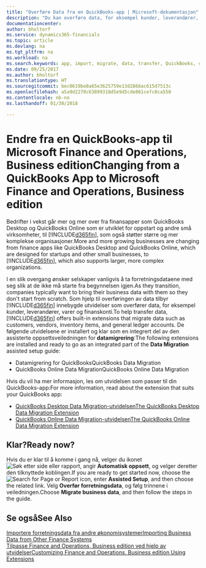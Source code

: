 ```yaml
---
title: "Overføre Data fra en QuickBooks-app | Microsoft-dokumentasjon"
description: "Du kan overføre data, for eksempel kunder, leverandører, varer og finanskonti, fra QuickBooks-apper til Finance and Operations, Business edition."
documentationcenter: 
author: bholtorf
ms.service: dynamics365-financials
ms.topic: article
ms.devlang: na
ms.tgt_pltfrm: na
ms.workload: na
ms.search.keywords: app, import, migrate, data, transfer, QuickBooks, customize
ms.date: 09/25/2017
ms.author: bholtorf
ms.translationtype: HT
ms.sourcegitcommit: bec0619be0a65e3625759e13d2866ac615d7513c
ms.openlocfilehash: a5a9d2270c63899318d5e9d5cde861cefc0ca550
ms.contentlocale: nb-no
ms.lasthandoff: 01/30/2018

---
```



# <a name="changing-from-a-quickbooks-app-to-microsoft-finance-and-operations-business-edition"></a><span data-ttu-id="20660-103">Endre fra en QuickBooks-app til Microsoft Finance and Operations, Business edition</span><span class="sxs-lookup"><span data-stu-id="20660-103">Changing from a QuickBooks App to Microsoft Finance and Operations, Business edition</span></span>
<span data-ttu-id="20660-104">Bedrifter i vekst går mer og mer over fra finansapper som QuickBooks Desktop og QuickBooks Online som er utviklet for oppstart og andre små virksomheter, til [!INCLUDE[d365fin](includes/d365fin_md.md)], som også støtter større og mer komplekse organisasjoner.</span><span class="sxs-lookup"><span data-stu-id="20660-104">More and more growing businesses are changing from finance apps like QuickBooks Desktop and QuickBooks Online, which are designed for startups and other small businesses, to [!INCLUDE[d365fin](includes/d365fin_md.md)], which also supports larger, more complex organizations.</span></span> 

<span data-ttu-id="20660-105">I en slik overgang ønsker selskaper vanligvis å ta forretningsdataene med seg slik at de ikke må starte fra begynnelsen igjen.</span><span class="sxs-lookup"><span data-stu-id="20660-105">As they transition, companies typically want to bring their business data with them so they don't start from scratch.</span></span> <span data-ttu-id="20660-106">Som hjelp til overføringen av data tilbyr [!INCLUDE[d365fin](includes/d365fin_md.md)] innebygde utvidelser som overfører data, for eksempel kunder, leverandører, varer og finanskonti.</span><span class="sxs-lookup"><span data-stu-id="20660-106">To help transfer data, [!INCLUDE[d365fin](includes/d365fin_md.md)] offers built-in extensions that migrate data such as customers, vendors, inventory items, and general ledger accounts.</span></span> <span data-ttu-id="20660-107">De følgende utvidelsene er installert og klar som en integrert del av den assisterte oppsettsveiledningen for **datamigrering**:</span><span class="sxs-lookup"><span data-stu-id="20660-107">The following extensions are installed and ready to go as an integrated part of the **Data Migration** assisted setup guide:</span></span>

* <span data-ttu-id="20660-108">Datamigrering for QuickBooks</span><span class="sxs-lookup"><span data-stu-id="20660-108">QuickBooks Data Migration</span></span> 
* <span data-ttu-id="20660-109">QuickBooks Online Data Migration</span><span class="sxs-lookup"><span data-stu-id="20660-109">QuickBooks Online Data Migration</span></span>

<span data-ttu-id="20660-110">Hvis du vil ha mer informasjon, les om utvidelsen som passer til din QuickBooks-app:</span><span class="sxs-lookup"><span data-stu-id="20660-110">For more information, read about the extension that suits your QuickBooks app:</span></span>   

* [<span data-ttu-id="20660-111">QuickBooks Desktop Data Migration-utvidelsen</span><span class="sxs-lookup"><span data-stu-id="20660-111">The QuickBooks Desktop Data Migration Extension</span></span>](ui-extensions-quickbooks-data-migration.md)
* [<span data-ttu-id="20660-112">QuickBooks Online Data Migration-utvidelsen</span><span class="sxs-lookup"><span data-stu-id="20660-112">The QuickBooks Online Data Migration Extension</span></span>](ui-extensions-quickbooks-online-data-migration.md)

## <a name="ready-now"></a><span data-ttu-id="20660-113">Klar?</span><span class="sxs-lookup"><span data-stu-id="20660-113">Ready now?</span></span>
<span data-ttu-id="20660-114">Hvis du er klar til å komme i gang nå, velger du ikonet ![Søk etter side eller rapport](media/ui-search/search_small.png "Søk etter side eller rapport"), angir **Automatisk oppsett**, og velger deretter den tilknyttede koblingen.</span><span class="sxs-lookup"><span data-stu-id="20660-114">If you are ready to get started now, choose the ![Search for Page or Report](media/ui-search/search_small.png "Search for Page or Report icon") icon, enter **Assisted Setup**, and then choose the related link.</span></span> <span data-ttu-id="20660-115">Velg **Overfør forretningsdata**, og følg trinnene i veiledningen.</span><span class="sxs-lookup"><span data-stu-id="20660-115">Choose **Migrate business data**, and then follow the steps in the guide.</span></span>

## <a name="see-also"></a><span data-ttu-id="20660-116">Se også</span><span class="sxs-lookup"><span data-stu-id="20660-116">See Also</span></span>
[<span data-ttu-id="20660-117">Importere forretningsdata fra andre økonomisystemer</span><span class="sxs-lookup"><span data-stu-id="20660-117">Importing Business Data from Other Finance Systems</span></span>](upload-data.md)  
[<span data-ttu-id="20660-118">Tilpasse Finance and Operations, Business edition ved hjelp av utvidelser</span><span class="sxs-lookup"><span data-stu-id="20660-118">Customizing Finance and Operations, Business edition Using Extensions</span></span>](ui-extensions.md)   

